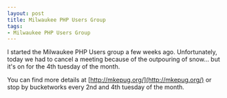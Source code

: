 ```yaml
---
layout: post
title: Milwaukee PHP Users Group
tags:
- Milwaukee PHP Users Group
---
```


I started the Milwaukee PHP Users group a few weeks ago.  Unfortunately, today we had to cancel a meeting because of the outpouring of snow... but it's on for the 4th tuesday of the month.

You can find more details at [http://mkepug.org/](http://mkepug.org/) or stop by bucketworks every 2nd and 4th tuesday of the month.
